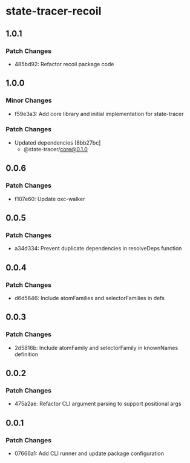 # state-tracer-recoil

## 1.0.1

### Patch Changes

- 485bd92: Refactor recoil package code

## 1.0.0

### Minor Changes

- f59e3a3: Add core library and initial implementation for state-tracer

### Patch Changes

- Updated dependencies [8bb27bc]
  - @state-tracer/core@0.1.0

## 0.0.6

### Patch Changes

- f107e60: Update oxc-walker

## 0.0.5

### Patch Changes

- a34d334: Prevent duplicate dependencies in resolveDeps function

## 0.0.4

### Patch Changes

- d6d5646: Include atomFamilies and selectorFamilies in defs

## 0.0.3

### Patch Changes

- 2d5816b: Include atomFamily and selectorFamily in knownNames definition

## 0.0.2

### Patch Changes

- 475a2ae: Refactor CLI argument parsing to support positional args

## 0.0.1

### Patch Changes

- 07666a1: Add CLI runner and update package configuration
